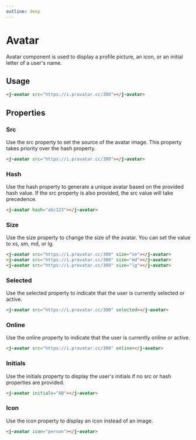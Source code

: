 ```yaml
---
outline: deep
---
```


# Avatar

Avatar component is used to display a profile picture, an icon, or an initial letter of a user's name.

## Usage

<j-avatar src="https://i.pravatar.cc/300"></j-avatar>

```html
<j-avatar src="https://i.pravatar.cc/300"></j-avatar>
```

## Properties

### Src <Badge type="info" text="string" />

Use the src property to set the source of the avatar image. This property takes
priority over the hash property.

<j-avatar src="https://i.pravatar.cc/300"></j-avatar>

```html
<j-avatar src="https://i.pravatar.cc/300"></j-avatar>
```

### Hash <Badge type="info" text="string" />

Use the hash property to generate a unique avatar based on the provided hash value. If the src property is also provided, the src value will take precedence.

<j-avatar hash="abc123"></j-avatar>

```html
<j-avatar hash="abc123"></j-avatar>
```

### Size <Badge type="info" text="string" />

Use the size property to change the size of the avatar. You can set the value to xs, sm, md, or lg.

<j-avatar src="https://i.pravatar.cc/300" size="sm"></j-avatar>
<j-avatar src="https://i.pravatar.cc/300" size="md"></j-avatar>
<j-avatar src="https://i.pravatar.cc/300" size="lg"></j-avatar>

```html
<j-avatar src="https://i.pravatar.cc/300" size="sm"></j-avatar>
<j-avatar src="https://i.pravatar.cc/300" size="md"></j-avatar>
<j-avatar src="https://i.pravatar.cc/300" size="lg"></j-avatar>
```

### Selected <Badge type="info" text="boolean" />

Use the selected property to indicate that the user is currently selected or active.

<j-avatar src="https://i.pravatar.cc/300" selected></j-avatar>

```html
<j-avatar src="https://i.pravatar.cc/300" selected></j-avatar>
```

### Online <Badge type="info" text="boolean" />

Use the online property to indicate that the user is currently online or active.

<j-avatar src="https://i.pravatar.cc/300" online></j-avatar>

```html
<j-avatar src="https://i.pravatar.cc/300" online></j-avatar>
```

### Initials <Badge type="info" text="boolean" />

Use the initials property to display the user's initials if no src or hash properties are provided.

<j-avatar initials="AB"></j-avatar>

```html
<j-avatar initials="AB"></j-avatar>
```

### Icon <Badge type="info" text="string" />

Use the icon property to display an icon instead of an image.

<j-avatar icon="person"></j-avatar>

```html
<j-avatar icon="person"></j-avatar>
```
